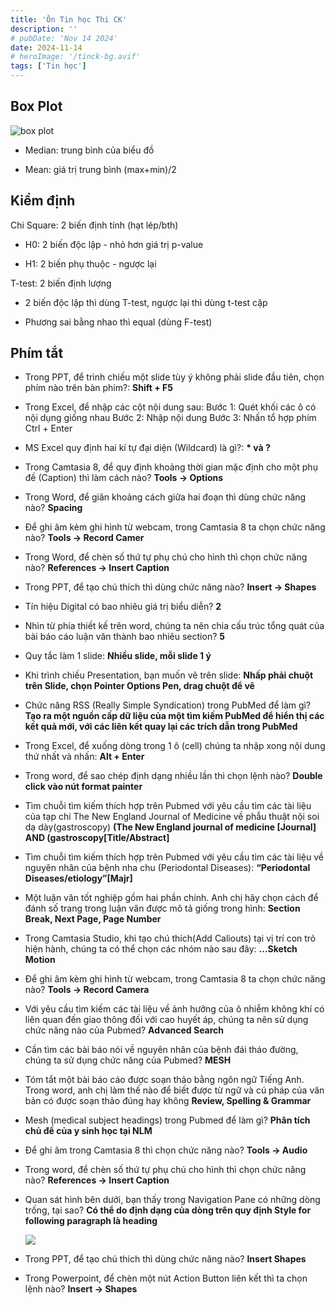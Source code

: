 ```yaml
---
title: 'Ôn Tin học Thi CK'
description: ''
# pubDate: 'Nov 14 2024'
date: 2024-11-14
# heroImage: '/tinck-bg.avif'
tags: ['Tin học']
---
```


## Box Plot

![box plot](/tinck-boxplot.png)

* Median: trung bình của biểu đồ

* Mean: giá trị trung bình (max+min)/2

## Kiểm định

Chi Square: 2 biến định tính (hạt lép/bth)

* H0: 2 biến độc lập - nhỏ hơn giá trị p-value

* H1: 2 biến phụ thuộc - ngược lại

T-test: 2 biến định lượng

* 2 biến độc lập thì dùng T-test, ngược lại thì dùng t-test cặp

* Phương sai bằng nhao thì equal (dùng F-test)

## Phím tắt

* Trong PPT, để trình chiếu một slide tùy ý không phải slide đầu tiên, chọn phím nào trên bàn phím?: **Shift + F5**

* Trong Excel, để nhập các cột nội dung sau:
  Bước 1: Quét khối các ô có nội dụng giống nhau
  Bước 2: Nhập nội dung
  Bước 3: Nhấn tổ hợp phím Ctrl + Enter

* MS Excel quy định hai kí tự đại diện (Wildcard) là gì?: **\* và ?**

* Trong Camtasia 8, để quy định khoảng thời gian mặc định cho một phụ đề (Caption) thì làm cách nào? **Tools → Options**

* Trong Word, để giãn khoảng cách giữa hai đoạn thì dùng chức năng nào? **Spacing**

* Để ghi âm kèm ghi hình từ webcam, trong Camtasia 8 ta chọn chức năng nào?  **Tools → Record Camer**

* Trong Word, để chèn số thứ tự phụ chú cho hình thì chọn chức năng nào? **References → Insert Caption**

* Trong PPT, để tạo chú thích thì dùng chức năng nào? **Insert → Shapes**

* Tín hiệu Digital có bao nhiêu giá trị biểu diễn? **2**

* Nhìn từ phía thiết kế trên word, chúng ta nên chia cấu trúc tổng quát của bài báo cáo luận văn thành bao nhiêu section? **5**

* Quy tắc làm 1 slide: **Nhiều slide, mỗi slide 1 ý**

* Khi trình chiếu Presentation, bạn muốn vẽ trên slide: **Nhấp phải chuột trên Slide, chọn Pointer Options Pen, drag chuột để vẽ**

* Chức năng RSS (Really Simple Syndication) trong PubMed để làm gì? **Tạo ra một nguồn cấp dữ liệu của một tìm kiếm PubMed để hiển thị các kết quả mới, với các liên kết quay lại các trích dẫn trong PubMed**

* Trong Excel, để xuống dòng trong 1 ô (cell) chúng ta nhập xong nội dung thứ nhất và nhấn: **Alt + Enter**

* Trong word, để sao chép định dạng nhiều lần thì chọn lệnh nào? **Double click vào nút format painter**

* Tìm chuỗi tìm kiếm thích hợp trên Pubmed với yêu cầu tìm các tài liệu của tạp chí The New England Journal of Medicine về phẫu thuật nội soi dạ dày(gastroscopy) **(The New England journal of medicine [Journal] AND (gastroscopy[Title/Abstract]**

* Tìm chuỗi tìm kiếm thích hợp trên Pubmed với yêu cầu tìm các tài liệu về nguyên nhân của bệnh nha chu (Periodontal Diseases): **“Periodontal Diseases/etiology”[Majr]**

* Một luận văn tốt nghiệp gồm hai phần chính. Anh chị hãy chọn cách để đánh số trang trong luận văn được mô tả giống trong hình: **Section Break, Next Page, Page Number**

* Trong Camtasia Studio, khi tạo chú thích(Add Caliouts) tại vị trí con trỏ hiện hành, chúng ta có thể chọn các nhóm nào sau đây: **...Sketch Motion**

* Để ghi âm kèm ghi hình từ webcam, trong Camtasia 8 ta chọn chức năng nào? **Tools -> Record Camera**

* Với yêu cầu tìm kiếm các tài liệu về ảnh hưởng của ô nhiễm không khí có liên quan đến giao thông đối với cao huyết áp, chúng ta nên sử dụng chức năng nào của Pubmed? **Advanced Search**

* Cần tìm các bài báo nói về nguyên nhân của bệnh đái tháo đường, chúng ta sử dụng chức năng của Pubmed? **MESH**

* Tóm tắt một bài báo cáo được soạn thảo bằng ngôn ngữ Tiếng Anh. Trong word, anh chị làm thế nào để biết được từ ngữ và cú pháp của văn bản có được soạn thảo đúng hay không **Review, Spelling & Grammar**

* Mesh (medical subject headings) trong Pubmed để làm gì? **Phân tích chủ đề của y sinh học tại NLM**

* Để ghi âm trong Camtasia 8 thì chọn chức năng nào? **Tools -> Audio**

* Trong word, để chèn số thứ tự phụ chú cho hình thì chọn chức năng nào? **References -> Insert Caption**

* Quan sát hình bên dưới, bạn thấy trong Navigation Pane có những dòng trống, tại sao?
  **Có thể do định dạng của dòng trên quy định Style for following paragraph là heading**

  ![](/tinck-nav.png)

* Trong PPT, để tạo chú thích thì dùng chức năng nào? **Insert Shapes**

* Trong Powerpoint, để chèn một nút Action Button liên kết thì ta chọn lệnh nào? **Insert -> Shapes**
